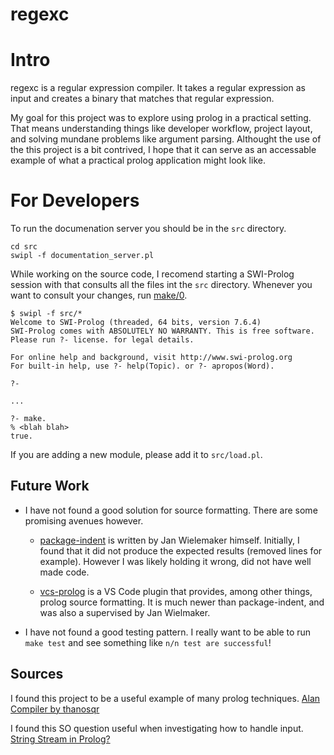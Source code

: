 # regexc

# Intro

regexc is a regular expression compiler. It takes a regular expression as input and creates a binary
that matches that regular expression.

My goal for this project was to explore using prolog in a practical setting. That means understanding
things like developer workflow, project layout, and solving mundane problems like argument parsing.
Althought the use of the this project is a bit contrived, I hope that it can serve as an accessable
example of what a practical prolog application might look like.

# For Developers

To run the documenation server you should be in the `src` directory.

```
cd src
swipl -f documentation_server.pl
```

While working on the source code, I recomend starting a SWI-Prolog session with that consults all
the files int the `src` directory. Whenever you want to consult your changes, run
[make/0](http://www.swi-prolog.org/pldoc/doc_for?object=make/0).

```
$ swipl -f src/*
Welcome to SWI-Prolog (threaded, 64 bits, version 7.6.4)
SWI-Prolog comes with ABSOLUTELY NO WARRANTY. This is free software.
Please run ?- license. for legal details.

For online help and background, visit http://www.swi-prolog.org
For built-in help, use ?- help(Topic). or ?- apropos(Word).

?-

...

?- make.
% <blah blah>
true.
```

If you are adding a new module, please add it to `src/load.pl`.

## Future Work

* I have not found a good solution for source formatting. There are some promising avenues however.

	- [package-indent](https://github.com/SWI-Prolog/packages-indent/blob/master/indent.pl) is written by
Jan Wielemaker himself. Initially, I found that it did not produce the expected results (removed
lines for example). However I was likely holding it wrong, did not have well made code.

	- [vcs-prolog](https://github.com/arthwang/vsc-prolog) is a VS Code plugin that provides, among
other things, prolog source formatting. It is much newer than package-indent, and was also a supervised
by Jan Wielmaker.

* I have not found a good testing pattern. I really want to be able to run `make test` and see something like
`n/n test are successful`!

## Sources

I found this project to be a useful example of many prolog techniques.
[Alan Compiler by thanosqr](https://github.com/thanosqr/Alan-Prolog-Compiler)

I found this SO question useful when investigating how to handle input.
[String Stream in Prolog?](https://stackoverflow.com/questions/23593156/string-stream-in-prolog)
